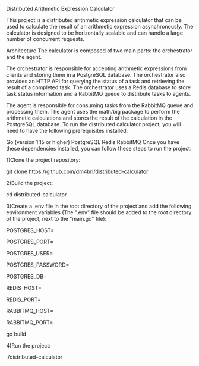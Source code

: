 Distributed Arithmetic Expression Calculator


This project is a distributed arithmetic expression calculator that can be used to calculate the result of an arithmetic expression asynchronously. The calculator is designed to be horizontally scalable and can handle a large number of concurrent requests.

Architecture
The calculator is composed of two main parts: the orchestrator and the agent.

The orchestrator is responsible for accepting arithmetic expressions from clients and storing them in a PostgreSQL database. The orchestrator also provides an HTTP API for querying the status of a task and retrieving the result of a completed task. The orchestrator uses a Redis database to store task status information and a RabbitMQ queue to distribute tasks to agents.

The agent is responsible for consuming tasks from the RabbitMQ queue and processing them. The agent uses the math/big package to perform the arithmetic calculations and stores the result of the calculation in the PostgreSQL database.
To run the distributed calculator project, you will need to have the following prerequisites installed:

Go (version 1.15 or higher)
PostgreSQL
Redis
RabbitMQ
Once you have these dependencies installed, you can follow these steps to run the project:

1)Clone the project repository:

git clone https://github.com/dm4brl/distributed-calculator

2)Build the project:

cd distributed-calculator

3)Create a .env file in the root directory of the project and add the following environment variables (The ".env" file should be added to the root directory of the project, next to the "main.go" file):

POSTGRES_HOST=<postgres-host>

POSTGRES_PORT=<postgres-port>

POSTGRES_USER=<postgres-user>

POSTGRES_PASSWORD=<postgres-password>

POSTGRES_DB=<postgres-db>

REDIS_HOST=<redis-host>

REDIS_PORT=<redis-port>

RABBITMQ_HOST=<rabbitmq-host>

RABBITMQ_PORT=<rabbitmq-port>

go build

4)Run the project:

./distributed-calculator
